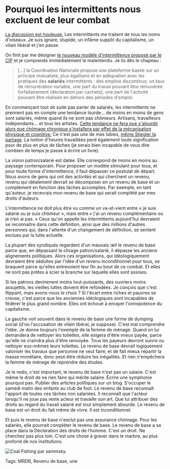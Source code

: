 # Pourquoi les intermittents nous excluent de leur combat

[La discussion est houleuse.](/2014/06/13/crise-des-intermittents-une-belle-opportunite/) Les intermittents me traitent de tous les noms d'oiseaux. Je suis ignare, stupide, un infâme suppôt du capitalisme, un vilain libéral et j'en passe.

On finit par me désigner [le nouveau modèle d'intermittence proposé par le CIP](http://www.cip-idf.org/IMG/pdf/NMlong.pdf) et je comprends immédiatement le malentendu. Je lis dès le chapeau :

> \[…\] la Coordination Nationale propose une plateforme basée sur un principe mutualiste, plus égalitaire et en adéquation avec les pratiques des **salariés** intermittents : des emplois discontinus, un taux de rémunération variable, une part du travail pouvant être rémunérée forfaitairement (déclaration par cachets), une part de l'activité pouvant être réalisée en dehors des périodes d'emploi.

En commençant tout de suite pas parler de salariés, les intermittents ne prennent pas en compte une tendance lourde… de moins en moins de gens sont salariés, même quand ils ne sont pas chômeurs. Artisans, travailleurs indépendants… et tous les artistes. [Cette tendance ne fera que s'alourdir alors que chômage chronique s'installera par effet de la mécanisation physique et cognitive.](/2014/06/03/jai-un-travail-je-cherche-un-revenu-de-base/) Ce n'est pas une de mes lubies, [même Stiegler la partage](http://www.wedemain.fr/Bernard-Stiegler-l-emploi-salarie-va-devenir-minoritaire_a551.html). La notion d'heures travaillées perd également toute signification pour de plus en plus de tâches (je serais bien incapable de vous dire combien de temps je passe à écrire un livre).

La vision patron/salarié est datée. Elle correspond de moins en moins au paysage contemporain. Pour proposer un modèle stimulant pour tous, et pour toute forme d'intermittence, il faut dépasser ce postulat de départ. Nous avons de gens qui ont des activités et qui cherchent un revenu, revenu qui idéalement devrait se décomposer en un revenu de base et un complément en fonction des tâches accomplies. Par exemple, en tant qu'auteur, je recevrais mon revenu de base qui serait complété par mes droits d'auteurs.

L'intermittence ne doit plus être vu comme un va-et-vient entre « je suis salarié ou je suis chômeur », mais entre « j'ai un revenu complémentaire ou je n’en ai pas. » Ceux qu'on appelle les intermittents aujourd'hui devraient se reconnaître dans cette définition, ainsi que des millions d'autres personnes qui, dans l'attente d'un changement de définition, se sentent exclues par la lutte actuelle.

La plupart des syndiqués regardent d'un mauvais œil le revenu de base parce que, en dépassant le clivage patron/salarié, il dépasse les anciens alignements politiques. Alors ces organisations, qui idéologiquement devraient être séduites par l'idée d'un revenu inconditionnel pour tous, se braquent parce qu'elles entrevoient leur fin au bout de ce combat. Et elles ne sont pas prêtes à scier la branche sur laquelle elles sont assises.

Si les patrons devinenent moins tout-puissants, des ouvriers moins assujettis, les vieilles luttes doivent être refondées. Je conçois que c'est flippant, mais avons-nous le choix ? Si l'écart entre riches et pauvres se creuse, c'est parce que les anciennes idéologiques sont incapables de fédérer le plus grand nombre. Elles ont échoué à enrayer l'omnipotence du capitalisme.

La gauche voit souvent dans le revenu de base une forme de dumping social (d'où l'accusation de vilain libéral, je suppose). C'est mal comprendre l'idée. Je donne toujours l'exemple de la femme de ménage. Quand on lui demandera de nettoyer les toilettes, elle exigera d'être mieux payée, parce qu'elle ne craindra plus d'être renvoyée. Tous les payeurs devront suivre ou nettoyer eux-mêmes leurs toilettes. Le revenu de base devrait logiquement valoriser les travaux que personne ne veut faire, et de fait mieux répartir la masse monétaire, donc peut-être réduire les inégalités. Et rien n'empêchera la femme de ménage de reprendre des études.

Je le redis, c'est important, le revenu de base n'est pas un salaire. C'est même le droit de ne rien faire qui mérite salaire. Écrire une symphonie pourquoi pas. Publier des articles politiques sur un blog. S'occuper le samedi matin des enfants au club de foot. Le revenu de base reconnaît l'apport de toutes ces tâches non salariées. Il reconnaît que l'acteur lorsqu'il ne joue pas reste acteur et travaille son art. Que lui attribuer des droits au regard du travail salarié est tout simplement absurde. Le revenu de base est un droit du fait même de vivre. Il est inconditionnel.

Et puis le revenu de base n'exclut pas une assurance chômage. Pour les salariés, elle pourrait compléter le revenu de base. Le revenu de base a sa place dans la Déclaration des droits de l'homme. C'est un droit. Ne cherchez pas plus loin. C'est une chose à graver dans le marbre, au plus profond de nos institutions.

![Coal Fishing par sammsky.](https://tcrouzet.com/images_tc/2014/06/basic-600x370.jpg)



Tags: MRDB, Revenu de base, une